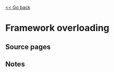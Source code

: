 [<< Go back](https://artoasmith.github.io/sf-preps/)

# Framework overloading

## Source pages

## Notes
